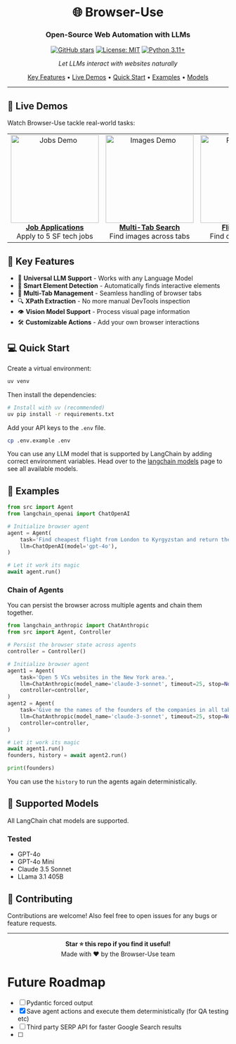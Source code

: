 <div align="center">

# 🌐 Browser-Use

### Open-Source Web Automation with LLMs

<!-- <p align="center">
  <img src="assets/demo.gif" alt="Browser-Use Demo" width="600">
</p> -->

[![GitHub stars](https://img.shields.io/github/stars/yourusername/browser-use?style=social)](https://github.com/yourusername/browser-use/stargazers)
[![License: MIT](https://img.shields.io/badge/License-MIT-yellow.svg)](https://opensource.org/licenses/MIT)
[![Python 3.11+](https://img.shields.io/badge/python-3.11+-blue.svg)](https://www.python.org/downloads/)

_Let LLMs interact with websites naturally_

[Key Features](#-key-features) •
[Live Demos](#-live-demos) •
[Quick Start](#-quick-start) •
[Examples](#-examples) •
[Models](#-supported-models)

</div>

---

## 🎥 Live Demos

Watch Browser-Use tackle real-world tasks:

<table>
  <tr>
    <td width="33%" align="center">
      <a href="your_loom_link_1">
        <img src="assets/jobs-demo.png" alt="Jobs Demo" width="200"><br>
        <b>Job Applications</b>
      </a>
      <br>Apply to 5 SF tech jobs
    </td>
    <td width="33%" align="center">
      <a href="your_loom_link_2">
        <img src="assets/images-demo.png" alt="Images Demo" width="200"><br>
        <b>Multi-Tab Search</b>
      </a>
      <br>Find images across tabs
    </td>
    <td width="33%" align="center">
      <a href="your_loom_link_3">
        <img src="assets/flights-demo.png" alt="Flights Demo" width="200"><br>
        <b>Flight Search</b>
      </a>
      <br>Find cheapest flights
    </td>
  </tr>
</table>

## 🚀 Key Features

- 🤖 **Universal LLM Support** - Works with any Language Model
- 🎯 **Smart Element Detection** - Automatically finds interactive elements
- 📑 **Multi-Tab Management** - Seamless handling of browser tabs
- 🔍 **XPath Extraction** - No more manual DevTools inspection
- 👁️ **Vision Model Support** - Process visual page information
- 🛠️ **Customizable Actions** - Add your own browser interactions

## 💻 Quick Start

Create a virtual environment:

```bash
uv venv
```

Then install the dependencies:

```bash
# Install with uv (recommended)
uv pip install -r requirements.txt
```

Add your API keys to the `.env` file.

```bash
cp .env.example .env
```

You can use any LLM model that is supported by LangChain by adding correct environment variables. Head over to the [langchain models](https://python.langchain.com/docs/integrations/chat/) page to see all available models.

## 📝 Examples

```python
from src import Agent
from langchain_openai import ChatOpenAI

# Initialize browser agent
agent = Agent(
	task='Find cheapest flight from London to Kyrgyzstan and return the url.',
	llm=ChatOpenAI(model='gpt-4o'),
)

# Let it work its magic
await agent.run()
```

### Chain of Agents

You can persist the browser across multiple agents and chain them together.

```python
from langchain_anthropic import ChatAnthropic
from src import Agent, Controller

# Persist the browser state across agents
controller = Controller()

# Initialize browser agent
agent1 = Agent(
	task='Open 5 VCs websites in the New York area.',
	llm=ChatAnthropic(model_name='claude-3-sonnet', timeout=25, stop=None, temperature=0.3),
	controller=controller,
)
agent2 = Agent(
	task='Give me the names of the founders of the companies in all tabs.',
	llm=ChatAnthropic(model_name='claude-3-sonnet', timeout=25, stop=None, temperature=0.3),
	controller=controller,
)

# Let it work its magic
await agent1.run()
founders, history = await agent2.run()

print(founders)
```

You can use the `history` to run the agents again deterministically.

## 🤖 Supported Models

All LangChain chat models are supported.

### Tested

- GPT-4o
- GPT-4o Mini
- Claude 3.5 Sonnet
- LLama 3.1 405B

## 🤝 Contributing

Contributions are welcome! Also feel free to open issues for any bugs or feature requests.

---

<div align="center">
  <b>Star ⭐ this repo if you find it useful!</b><br>
  Made with ❤️ by the Browser-Use team
</div>

# Future Roadmap

- [ ] Pydantic forced output
- [x] Save agent actions and execute them deterministically (for QA testing etc)
- [ ] Third party SERP API for faster Google Search results
- [ ]
